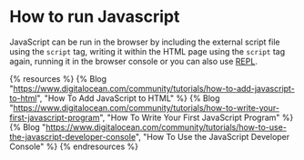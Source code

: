 # How to run Javascript

JavaScript can be run in the browser by including the external script file using the `script` tag, writing it within the HTML page using the `script` tag again, running it in the browser console or you can also use [REPL](https://www.digitalocean.com/community/tutorials/how-to-use-the-node-js-repl).

{% resources %}
  {% Blog "https://www.digitalocean.com/community/tutorials/how-to-add-javascript-to-html", "How To Add JavaScript to HTML" %}
  {% Blog "https://www.digitalocean.com/community/tutorials/how-to-write-your-first-javascript-program", "How To Write Your First JavaScript Program" %}
  {% Blog "https://www.digitalocean.com/community/tutorials/how-to-use-the-javascript-developer-console", "How To Use the JavaScript Developer Console" %}
{% endresources %}
